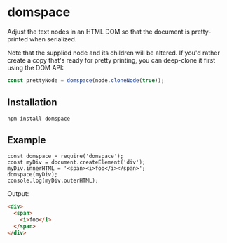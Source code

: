 # domspace

Adjust the text nodes in an HTML DOM so that the document is pretty-printed when serialized.

Note that the supplied node and its children will be altered.
If you'd rather create a copy that's ready for pretty printing,
you can deep-clone it first using the DOM API:

```js
const prettyNode = domspace(node.cloneNode(true));
```

## Installation

```
npm install domspace
```

## Example

```
const domspace = require('domspace');
const myDiv = document.createElement('div');
myDiv.innerHTML = '<span><i>foo</i></span>';
domspace(myDiv);
console.log(myDiv.outerHTML);
```

Output:

```html
<div>
  <span>
    <i>foo</i>
  </span>
</div>
```
